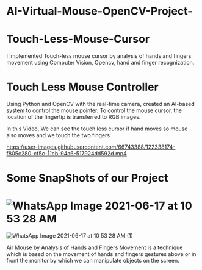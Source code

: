 # AI-Virtual-Mouse-OpenCV-Project-

# Touch-Less-Mouse-Cursor
I Implemented Touch-less mouse cursor by analysis of hands and fingers movement using Computer Vision, Opencv, hand and finger recognization.<br>

# Touch Less Mouse Controller
Using Python and OpenCV with the real-time camera, created an AI-based system to control the mouse pointer. To control the mouse cursor, the location of the fingertip is transferred to RGB images.<br>

In this Video, We can see the touch less cursor if hand moves so mouse also moves and we touch the two fingers 

https://user-images.githubusercontent.com/66743388/122338174-f805c280-cf5c-11eb-94a6-517924dd592d.mp4



# Some SnapShots of our Project
# ![WhatsApp Image 2021-06-17 at 10 53 28 AM](https://user-images.githubusercontent.com/66743388/122336982-49ad4d80-cf5b-11eb-877e-ab0848c349bf.jpeg)

![WhatsApp Image 2021-06-17 at 10 53 28 AM (1)](https://user-images.githubusercontent.com/66743388/122337039-5f227780-cf5b-11eb-9046-f861c00e5023.jpeg)

Air Mouse by Analysis of Hands and Fingers Movement is a technique which is based on the movement of hands and fingers gestures above or in front the monitor by which we can manipulate objects on the screen.<br>







